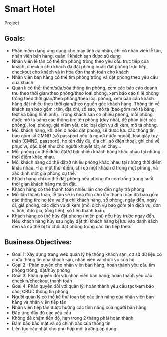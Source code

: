 # Smart Hotel
Project

## Goals: ##
*  Phần mềm dạng ứng dụng cho máy tính cá nhân, chỉ có nhân viên lễ tân, nhân viên bán hàng, quản lí khách sạn được sử dụng
* Nhân viên lễ tân có thể tìm phòng trống theo yêu cầu trực tiếp của khách, checkin cho khách đã đặt phòng hoặc đặt phòng trực tiếp, checkout cho khách và in hóa đơn thanh toán     cho khách
* Nhân viên bán hàng có thể tìm phòng trống và đặt phòng theo yêu cầu của khách.
* Quản lí có thể: thêm/sửa/xóa thông tin phòng, xem các báo cáo doanh thu theo thời gian/theo phòng/theo loại phòng, xem báo cáo tỉ lệ phòng trống theo thời gian/theo phòng/theo     loại phòng, xem báo cáo khách hàng đặt nhiều theo thời gian/theo nguồn gốc khách hàng. Thông tin về khách sạn bao gồm : tên, địa chỉ, số sao, mô tả (bao gồm mô tả bằng text và     bằng hình ảnh). Trong khách sạn có nhiều phòng, mỗi phòng được mô tả bằng các thông tin: tên phòng (duy nhất, để phân biệt các phòng), loại phòng, giá niêm yết, các loại dịch vụ   đi kèm, mô tả phòng.
* Mỗi khách hàng, khi đến ở hoặc đặt phòng, sẽ được lưu các thông tin bao gồm số CMND (số passport nếu là người nước ngoài), loại giấy tùy thân (CMND, passport), họ tên đầy đủ,     địa chỉ, số điện thoại, ghi chú về phục vụ đặc biệt như cho người khuyết tật, ăn chay...
* Mỗi phòng có thể được đặt/ở bởi nhiều khách hàng khác nhau tại những thời điểm khác nhau.
* Mỗi khách hàng có thể đặt/ở nhiều phòng khác nhau tại những thời điểm khác nhau. -Tại một thời điểm, chỉ có một khách ở trong một phòng, và xác định một giá phòng cụ thể.
* Khách hàng chỉ có thể đặt phòng nếu phòng đó còn trống trong suốt thời gian khách hàng muốn đặt.
* Khách hàng có thể thanh toán nhiều lần cho đến ngày trả phòng.
* Mỗi lần thanh toán, lễ tân sẽ in hóa đơn cho lần thanh toán đó bao gồm các thông tin: họ tên và địa chỉ khách hàng, số phòng, ngày đến, ngày đi, giá phòng, các dịch vụ đi kèm     (mỗi dịch vụ bao gồm tên dịch vụ, đơn vị tính, đơn giá, tổng tiền), số tiền thanh toán.
* Khách hàng có thể hủy đặt phòng (miên phí) nếu hủy trước ngày đến. Nếu khách hàng hủy sau ngày đặt thì khách hàng bị lưu vào danh sách đen và có thể bị từ chối đặt phòng trong     các lần tiếp theo.

## Business Objectives: ##
* Goal 1: Xây dựng trang web quản lý hệ thống khách sạn, cơ sở dữ liệu có chứa thông tin của khách sạn, nhân viên và chức vụ của họ
* Goal 2 : Phân quyền cho nhân viên bán hàng, hoàn thành yêu cầu tìm phòng trống, đặt/hủy phòng
* Goal 3: Phân quyền đối với nhân viến bán hàng; hoàn thành yêu cầu checkin/checkout thanh toán
* Goal 4: Phân quyền đối với quản lý; hoàn thành yêu cầu tạo/xem báo cáo, CRUD thông tin phòng
* Người quản lý có thể kế thừ toàn bộ các tính năng của nhân viên bán hàng và nhân viên tiếp tân
* Nhân viên tiếp tân được hưởng các tính năng của người bán hàng
* Đáp ứng đầy đủ các yêu cầu
* Không để chậm tiến độ, hạn trong 2 tháng phải hoàn thành
* Đảm bảo bảo mật và độ chính xác của thông tin
* Liên tục cập nhật cho phù hợp môi trường áp dụng
